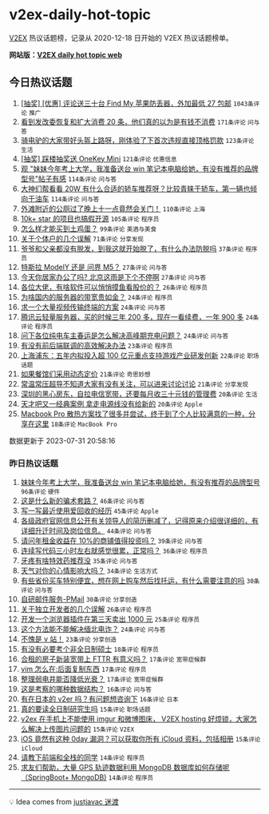 # v2ex-daily-hot-topic

[V2EX](https://www.v2ex.com/) 热议话题榜，记录从 2020-12-18 日开始的 V2EX 热议话题榜单。

**网站版：[V2EX daily hot topic web](https://boojack.github.io/v2ex-daily-hot-topic-web/)**

## 今日热议话题

<!-- TODAY BEGIN -->

1. [[抽奖] [优惠] 评论送三十台 Find My 苹果防丢器，外加最低 27 包邮](https://www.v2ex.com/t/961108) `1043条评论` `推广`
1. [看到发改委恢复和扩大消费 20 条，他们真的以为是有钱不消费](https://www.v2ex.com/t/961142) `171条评论` `问与答`
1. [骑电驴的大家带好头盔上路呀，刚体验了下首次违规直接顶格罚款](https://www.v2ex.com/t/961093) `123条评论` `生活`
1. [[抽奖] 踩楼抽奖送 OneKey Mini](https://www.v2ex.com/t/961220) `121条评论` `优惠信息`
1. [观 "妹妹今年考上大学，我准备送台 win 笔记本电脑给她，有没有推荐的品牌型号"帖子有感](https://www.v2ex.com/t/961156) `114条评论` `问与答`
1. [大神们帮看看 20W 有什么合适的轿车推荐呀？比较青睐于轿车，第一辆也倾向于油车](https://www.v2ex.com/t/961158) `114条评论` `问与答`
1. [外滩附近的公厕过了晚上十一点竟然会关门！](https://www.v2ex.com/t/961085) `110条评论` `上海`
1. [10k+ star 的项目也搞假开源](https://www.v2ex.com/t/961178) `105条评论` `程序员`
1. [怎么样才能买到土鸡蛋？](https://www.v2ex.com/t/961089) `99条评论` `美酒与美食`
1. [关于个体户的几个误解](https://www.v2ex.com/t/961092) `71条评论` `分享发现`
1. [爷爷和父亲都没有脱发，到我这就开始脱了，有什么办法防脱吗](https://www.v2ex.com/t/961201) `37条评论` `程序员`
1. [特斯拉 ModelY 还是 问界 M5？](https://www.v2ex.com/t/961186) `27条评论` `问与答`
1. [今天你居家办公了吗? 北京这雨是下个不停啊](https://www.v2ex.com/t/961084) `27条评论` `问与答`
1. [各位大佬，有啥软件可以悄悄摸鱼看股价的？](https://www.v2ex.com/t/961104) `26条评论` `程序员`
1. [为啥国内的服务器的带宽贵如金？](https://www.v2ex.com/t/961278) `24条评论` `程序员`
1. [求一个大量视频传输终端的方案](https://www.v2ex.com/t/961253) `24条评论` `问与答`
1. [腾讯云轻量服务器，买的时候三年 200 多，现在一看续费，一年 900 多](https://www.v2ex.com/t/961167) `24条评论` `程序员`
1. [问下各位纯电车主春运是怎么解决高峰期充电问题？](https://www.v2ex.com/t/961144) `24条评论` `问与答`
1. [有没有前后端联调的高效解决办法](https://www.v2ex.com/t/961143) `23条评论` `程序员`
1. [上海浦东：五年内拟投入超 100 亿元重点支持游戏产业研发创新](https://www.v2ex.com/t/961139) `22条评论` `职场话题`
1. [如果餐馆们采用动态定价](https://www.v2ex.com/t/961353) `21条评论` `奇思妙想`
1. [常温常压超导不知道大家有没有关注，可以进来讨论讨论](https://www.v2ex.com/t/961231) `21条评论` `分享发现`
1. [深圳的黑心房东，自拉电信宽带，还要每月收三十元钱的管理费](https://www.v2ex.com/t/961189) `20条评论` `生活`
1. [天才吧又一经典案例 拿走电源线没有给新的](https://www.v2ex.com/t/961088) `20条评论` `Apple`
1. [Macbook Pro 散热方案找了很多并尝试，终于到了个人比较满意的一种，分享在这里](https://www.v2ex.com/t/961317) `18条评论` `MacBook Pro`

数据更新于 2023-07-31 20:58:16

<!-- TODAY END -->

### 昨日热议话题

<!-- YESTERDAY BEGIN -->

1. [妹妹今年考上大学，我准备送台 win 笔记本电脑给她，有没有推荐的品牌型号](https://www.v2ex.com/t/960951) `96条评论` `硬件`
1. [这是什么新的骗术套路？](https://www.v2ex.com/t/960909) `46条评论` `问与答`
1. [写一写最近使用爱回收的经历](https://www.v2ex.com/t/960987) `45条评论` `Apple`
1. [各级政府官网信息公开有关领导人的简历删减了，记得原来介绍很详细的，有详细升迁时间及岗位信息。](https://www.v2ex.com/t/960919) `44条评论` `问与答`
1. [请问年租金收益在 10%的商铺值得投资吗？](https://www.v2ex.com/t/960972) `39条评论` `问与答`
1. [连续写代码三小时左右就感觉很累，正常吗？](https://www.v2ex.com/t/960969) `36条评论` `程序员`
1. [牙疼有啥特效药推荐没](https://www.v2ex.com/t/961066) `35条评论` `问与答`
1. [天气对你的心情影响大吗？](https://www.v2ex.com/t/960956) `34条评论` `生活方式`
1. [有些省份买车特别便宜，想在网上购车然后找托运，有什么需要注意的吗](https://www.v2ex.com/t/960903) `30条评论` `问与答`
1. [自研邮件服务-PMail](https://www.v2ex.com/t/960934) `30条评论` `分享创造`
1. [关于独立开发者的几个误解](https://www.v2ex.com/t/960992) `26条评论` `程序员`
1. [开发一个浏览器插件在第三天卖出 1000 元](https://www.v2ex.com/t/961033) `25条评论` `程序员`
1. [这个方法能不能解决缅北电诈？](https://www.v2ex.com/t/960901) `24条评论` `问与答`
1. [不愧是 v 站！](https://www.v2ex.com/t/960985) `23条评论` `分享创造`
1. [有没有必要考个非全日制硕士](https://www.v2ex.com/t/961019) `18条评论` `程序员`
1. [合租的房子新装宽带上 FTTR 有意义吗？](https://www.v2ex.com/t/961039) `17条评论` `宽带症候群`
1. [vim 怎么在:后面复制东西](https://www.v2ex.com/t/960935) `17条评论` `程序员`
1. [整理弱电井能否降低光衰？](https://www.v2ex.com/t/960927) `17条评论` `宽带症候群`
1. [这是考察的哪种数据结构？](https://www.v2ex.com/t/961028) `16条评论` `问与答`
1. [有在日本的 v2er 吗？有问题想咨询下](https://www.v2ex.com/t/960918) `16条评论` `日本`
1. [真的要读全日制研究生吗](https://www.v2ex.com/t/961025) `15条评论` `职场话题`
1. [v2ex 在手机上不能使用 imgur 和微博图床， V2EX hosting 好烦锁，大家怎么解决上传图片问题的](https://www.v2ex.com/t/960913) `15条评论` `V2EX`
1. [iOS 竟然有这种 0day 漏洞？可以获取你所有 iCloud 资料，包括相册](https://www.v2ex.com/t/960926) `15条评论` `iCloud`
1. [请教下前端和全栈的同学](https://www.v2ex.com/t/961053) `14条评论` `程序员`
1. [求友们帮助，大量 GPS 轨迹数据利用 MongoDB 数据库如何存储呢（SpringBoot+ MongoDB)](https://www.v2ex.com/t/961002) `14条评论` `程序员`

<!-- YESTERDAY END -->

---

💡 Idea comes from [justjavac 迷渡](https://github.com/justjavac/)
